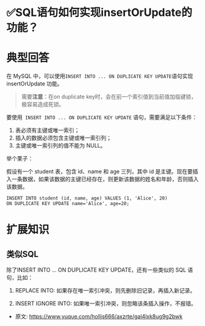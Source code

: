 # ✅SQL语句如何实现insertOrUpdate的功能？
<!--page header-->

<a name="biqe2"></a>
# 典型回答

在 MySQL 中，可以使用` INSERT INTO ... ON DUPLICATE KEY UPDATE `语句实现 insertOrUpdate 功能。

> 需要**注意**：在on duplicate key时，会在前一个索引值到当前值加临键锁，极容易造成死锁。


要使用` INSERT INTO ... ON DUPLICATE KEY UPDATE` 语句，需要满足以下条件：

1. 表必须有主键或唯一索引；
2. 插入的数据必须包含主键或唯一索引列；
3. 主键或唯一索引列的值不能为 NULL。

举个栗子：

假设有一个 student 表，包含 id、name 和 age 三列，其中 id 是主键。现在要插入一条数据，如果该数据的主键已经存在，则更新该数据的姓名和年龄，否则插入该数据。

```
INSERT INTO student (id, name, age) VALUES (1, 'Alice', 20)
ON DUPLICATE KEY UPDATE name='Alice', age=20;
```

<a name="mwEwk"></a>
# 扩展知识

<a name="gF5n3"></a>
## 类似SQL

除了INSERT INTO ... ON DUPLICATE KEY UPDATE，还有一些类似的 SQL 语句，比如：

1. REPLACE INTO: 如果存在唯一索引冲突，则先删除旧记录，再插入新记录。

2. INSERT IGNORE INTO: 如果唯一索引冲突，则忽略该条插入操作，不报错。


<!--page footer-->
- 原文: <https://www.yuque.com/hollis666/axzrte/gal4lxk8ug9g2bwk>